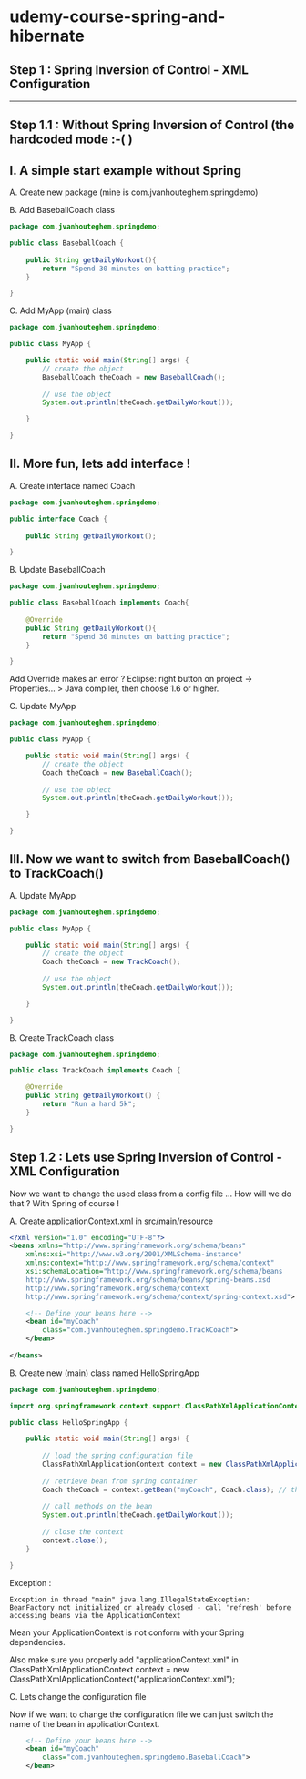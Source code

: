 # udemy-course-spring-and-hibernate

Step 1 : Spring Inversion of Control - XML Configuration
---
---

Step 1.1 : Without Spring Inversion of Control (the hardcoded mode :-( )
---

I. A simple start example without Spring
---

A. Create new package (mine is com.jvanhouteghem.springdemo)

B. Add BaseballCoach class

```java
package com.jvanhouteghem.springdemo;

public class BaseballCoach {
	
	public String getDailyWorkout(){
		return "Spend 30 minutes on batting practice";
	}

}
```

C. Add MyApp (main) class

```java
package com.jvanhouteghem.springdemo;

public class MyApp {

	public static void main(String[] args) {
		// create the object
		BaseballCoach theCoach = new BaseballCoach();
		
		// use the object
		System.out.println(theCoach.getDailyWorkout());

	}

}
```

II. More fun, lets add interface ! 
---

A. Create interface named Coach

```java
package com.jvanhouteghem.springdemo;

public interface Coach {
	
	public String getDailyWorkout();

}
```

B. Update BaseballCoach 

```java
package com.jvanhouteghem.springdemo;

public class BaseballCoach implements Coach{
	
	@Override
	public String getDailyWorkout(){
		return "Spend 30 minutes on batting practice";
	}

}
```

Add Override makes an error ?
Eclipse: right button on project -> Properties... > Java compiler, then choose 1.6 or higher.

C. Update MyApp

```java
package com.jvanhouteghem.springdemo;

public class MyApp {

	public static void main(String[] args) {
		// create the object
		Coach theCoach = new BaseballCoach();
		
		// use the object
		System.out.println(theCoach.getDailyWorkout());

	}

}
```

III. Now we want to switch from BaseballCoach() to TrackCoach()
---

A. Update MyApp

```java
package com.jvanhouteghem.springdemo;

public class MyApp {

	public static void main(String[] args) {
		// create the object
		Coach theCoach = new TrackCoach();
		
		// use the object
		System.out.println(theCoach.getDailyWorkout());

	}

}
```

B. Create TrackCoach class

```java
package com.jvanhouteghem.springdemo;

public class TrackCoach implements Coach {

	@Override
	public String getDailyWorkout() {
		return "Run a hard 5k";
	}

}

```

Step 1.2 : Lets use Spring Inversion of Control - XML Configuration
---

Now we want to change the used class from a config file ... How will we do that ? With Spring of course !

A. Create applicationContext.xml in src/main/resource

```xml
<?xml version="1.0" encoding="UTF-8"?>
<beans xmlns="http://www.springframework.org/schema/beans"
    xmlns:xsi="http://www.w3.org/2001/XMLSchema-instance" 
    xmlns:context="http://www.springframework.org/schema/context"
    xsi:schemaLocation="http://www.springframework.org/schema/beans
    http://www.springframework.org/schema/beans/spring-beans.xsd
    http://www.springframework.org/schema/context
    http://www.springframework.org/schema/context/spring-context.xsd">

    <!-- Define your beans here -->
    <bean id="myCoach" 
    	class="com.jvanhouteghem.springdemo.TrackCoach">
    </bean>
    
</beans>
```

B. Create new (main) class named HelloSpringApp

```java
package com.jvanhouteghem.springdemo;

import org.springframework.context.support.ClassPathXmlApplicationContext;

public class HelloSpringApp {

	public static void main(String[] args) {
		
		// load the spring configuration file
		ClassPathXmlApplicationContext context = new ClassPathXmlApplicationContext("applicationContext.xml");
		
		// retrieve bean from spring container
		Coach theCoach = context.getBean("myCoach", Coach.class); // the bean id
		
		// call methods on the bean
		System.out.println(theCoach.getDailyWorkout());
		
		// close the context
		context.close();
	}

}
```

Exception : 
```
Exception in thread "main" java.lang.IllegalStateException: BeanFactory not initialized or already closed - call 'refresh' before accessing beans via the ApplicationContext
```
Mean your ApplicationContext is not conform with your Spring dependencies.

Also make sure you properly add "applicationContext.xml" in ClassPathXmlApplicationContext context = new ClassPathXmlApplicationContext("applicationContext.xml");

C. Lets change the configuration file

Now if we want to change the configuration file we can just switch the name of the bean in applicationContext.

```xml
    <!-- Define your beans here -->
    <bean id="myCoach" 
    	class="com.jvanhouteghem.springdemo.BaseballCoach">
    </bean>
```